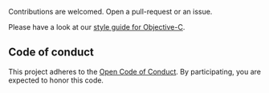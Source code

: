 Contributions are welcomed. Open a pull-request or an issue.

Please have a look at our [style guide for Objective-C](https://github.com/spotify/ios-style).

## Code of conduct
This project adheres to the [Open Code of Conduct][code-of-conduct]. By participating, you are expected to honor this code.

[code-of-conduct]: https://github.com/spotify/code-of-conduct/blob/master/code-of-conduct.md
